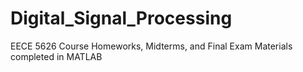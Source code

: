 # Digital_Signal_Processing
EECE 5626 Course Homeworks, Midterms, and Final Exam Materials completed in MATLAB

